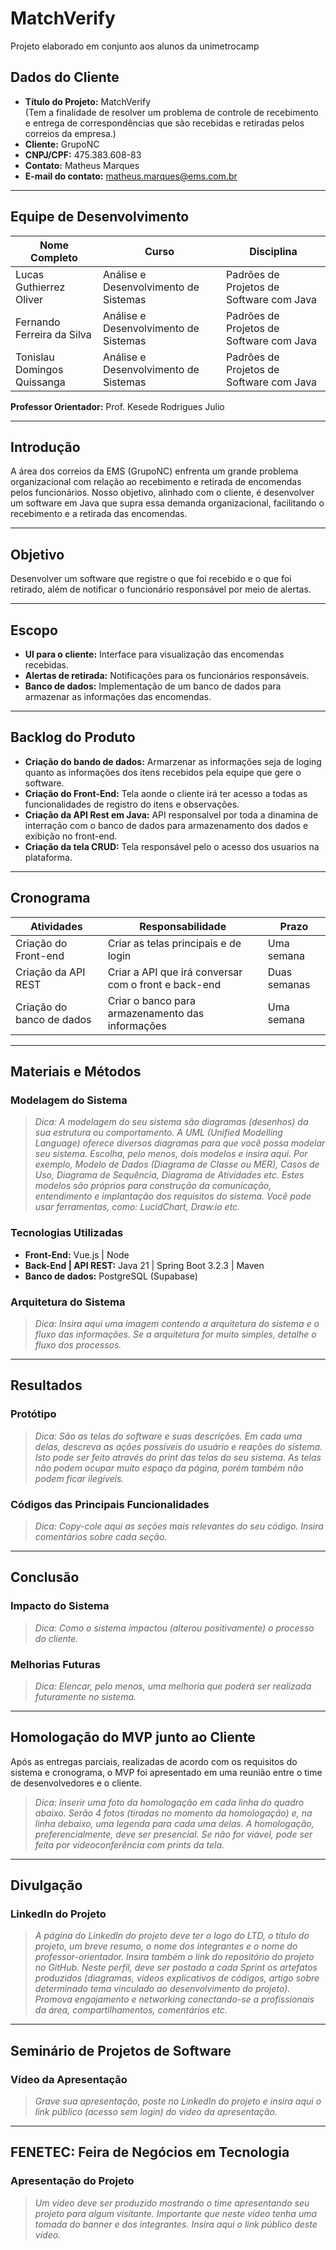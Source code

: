 # MatchVerify
Projeto elaborado em conjunto aos alunos da unimetrocamp

## Dados do Cliente
- **Título do Projeto:** MatchVerify  
  (Tem a finalidade de resolver um problema de controle de recebimento e entrega de correspondências que são recebidas e retiradas pelos correios da empresa.)  
- **Cliente:** GrupoNC  
- **CNPJ/CPF:** 475.383.608-83  
- **Contato:** Matheus Marques  
- **E-mail do contato:** matheus.marques@ems.com.br  

---

## Equipe de Desenvolvimento
| Nome Completo                  | Curso                                | Disciplina                              |
|--------------------------------|--------------------------------------|-----------------------------------------|
| Lucas Guthierrez Oliver        | Análise e Desenvolvimento de Sistemas | Padrões de Projetos de Software com Java |
| Fernando Ferreira da Silva     | Análise e Desenvolvimento de Sistemas | Padrões de Projetos de Software com Java |
| Tonislau Domingos Quissanga    | Análise e Desenvolvimento de Sistemas | Padrões de Projetos de Software com Java |

**Professor Orientador:** Prof. Kesede Rodrigues Julio  

---

## Introdução
A área dos correios da EMS (GrupoNC) enfrenta um grande problema organizacional com relação ao recebimento e retirada de encomendas pelos funcionários. Nosso objetivo, alinhado com o cliente, é desenvolver um software em Java que supra essa demanda organizacional, facilitando o recebimento e a retirada das encomendas.

---

## Objetivo
Desenvolver um software que registre o que foi recebido e o que foi retirado, além de notificar o funcionário responsável por meio de alertas.

---

## Escopo
- **UI para o cliente:** Interface para visualização das encomendas recebidas.  
- **Alertas de retirada:** Notificações para os funcionários responsáveis.  
- **Banco de dados:** Implementação de um banco de dados para armazenar as informações das encomendas.  

---

## Backlog do Produto
- **Criação do bando de dados:** Armarzenar as informações seja de loging quanto as informações dos itens recebidos pela equipe que gere o software.
- **Criação do Front-End:** Tela aonde o cliente irá ter acesso a todas as funcionalidades de registro do itens e observações.
- **Criação da API Rest em Java:** API responsalvel por toda a dinamina de interração com o banco de dados para armazenamento dos dados e exibição no front-end.
- **Criação da tela CRUD:** Tela responsável pelo o acesso dos usuarios na plataforma.
---

## Cronograma
| Atividades                 | Responsabilidade                               | Prazo                             |
|--------------------------------|--------------------------------------|-----------------------------------------|
| Criação do Front-end    | Criar as telas principais e de login | Uma semana |
| Criação da API REST    | Criar a API que irá conversar com o front e back-end | Duas semanas |
| Criação do banco de dados    | Criar o banco para armazenamento das informações | Uma semana |

---

## Materiais e Métodos
### Modelagem do Sistema
> *Dica: A modelagem do seu sistema são diagramas (desenhos) da sua estrutura ou comportamento. A UML (Unified Modelling Language) oferece diversos diagramas para que você possa modelar seu sistema. Escolha, pelo menos, dois modelos e insira aqui. Por exemplo, Modelo de Dados (Diagrama de Classe ou MER), Casos de Uso, Diagrama de Sequência, Diagrama de Atividades etc. Estes modelos são próprios para construção da comunicação, entendimento e implantação dos requisitos do sistema. Você pode usar ferramentas, como: LucidChart, Draw.io etc.*
### Tecnologias Utilizadas
- **Front-End:** Vue.js | Node
- **Back-End | API REST:** Java 21 | Spring Boot 3.2.3 | Maven
- **Banco de dados:** PostgreSQL (Supabase)
### Arquitetura do Sistema
> *Dica: Insira aqui uma imagem contendo a arquitetura do sistema e o fluxo das informações. Se a arquitetura for muito simples, detalhe o fluxo dos processos.*
---

## Resultados
### Protótipo
> *Dica: São as telas do software e suas descrições. Em cada uma delas, descreva as ações possíveis do usuário e reações do sistema. Isto pode ser feito através do print das telas do seu sistema. As telas não podem ocupar muito espaço da página, porém também não podem ficar ilegíveis.*
### Códigos das Principais Funcionalidades
> *Dica: Copy-cole aqui as seções mais relevantes do seu código. Insira comentários sobre cada seção.*
---

## Conclusão
### Impacto do Sistema
> *Dica: Como o sistema impactou (alterou positivamente) o processo do cliente.*
### Melhorias Futuras
> *Dica: Elencar, pelo menos, uma melhoria que poderá ser realizada futuramente no sistema.*
---

## Homologação do MVP junto ao Cliente
Após as entregas parciais, realizadas de acordo com os requisitos do sistema e cronograma, o MVP foi apresentado em uma reunião entre o time de desenvolvedores e o cliente.

> *Dica: Inserir uma foto da homologação em cada linha do quadro abaixo. Serão 4 fotos (tiradas no momento da homologação) e, na linha debaixo, uma legenda para cada uma delas. A homologação, preferencialmente, deve ser presencial. Se não for viável, pode ser feita por videoconferência com prints da tela.*
---

## Divulgação
### LinkedIn do Projeto
> *A página do LinkedIn do projeto deve ter o logo do LTD, o título do projeto, um breve resumo, o nome dos integrantes e o nome do professor-orientador. Insira também o link do repositório do projeto no GitHub. Neste perfil, deve ser postado a cada Sprint os artefatos produzidos (diagramas, vídeos explicativos de códigos, artigo sobre determinado tema vinculado ao desenvolvimento do projeto). Promova engajamento e networking conectando-se a profissionais da área, compartilhamentos, comentários etc.*
---

## Seminário de Projetos de Software
### Vídeo da Apresentação
> *Grave sua apresentação, poste no LinkedIn do projeto e insira aqui o link público (acesso sem login) do vídeo da apresentação.*
---

## FENETEC: Feira de Negócios em Tecnologia
### Apresentação do Projeto
> *Um vídeo deve ser produzido mostrando o time apresentando seu projeto para algum visitante. Importante que neste vídeo tenha uma tomada do banner e dos integrantes. Insira aqui o link público deste vídeo.*
